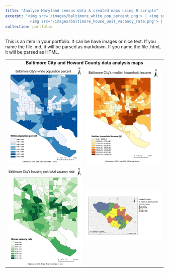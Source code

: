 ```yaml
---
title: "Analyze Maryland census data & created maps using R scripts"
excerpt: "<img src='/images/baltimore_white_pop_percent.png'> | <img src='/images/baltimore_household_income.png'> | <br>
           <img src='/images/baltimore_house_unit_vacancy_rate.png'> |  <img src='/images/Howard_County_Asian_map.png'>"
collection: portfolio
---
```


This is an item in your portfolio. It can be have images or nice text. If you name the file .md, it will be parsed as markdown. If you name the file .html, it will be parsed as HTML. 

<table>
      <tr>
          <td colspan='2' align='center'><strong>Baltimore City and Howard County data analysis maps</strong></td>
      </tr>       
       <tr>
          <td width='50%'><img src='/images/baltimore_white_pop_percent.png'> </td>
          <td width='50%'><img src='/images/baltimore_household_income.png'> </td>
       </tr>
       <tr>
          <td width='50%'><img src='/images/baltimore_house_unit_vacancy_rate.png'> </td>
          <td width='50%'><img src='/images/Howard_County_Asian_map.png'> </td>
       </tr>
</table>
